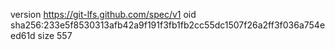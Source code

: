 version https://git-lfs.github.com/spec/v1
oid sha256:233e5f8530313afb42a9f191f3fb1fb2cc55dc1507f26a2ff3f036a754eed61d
size 557
